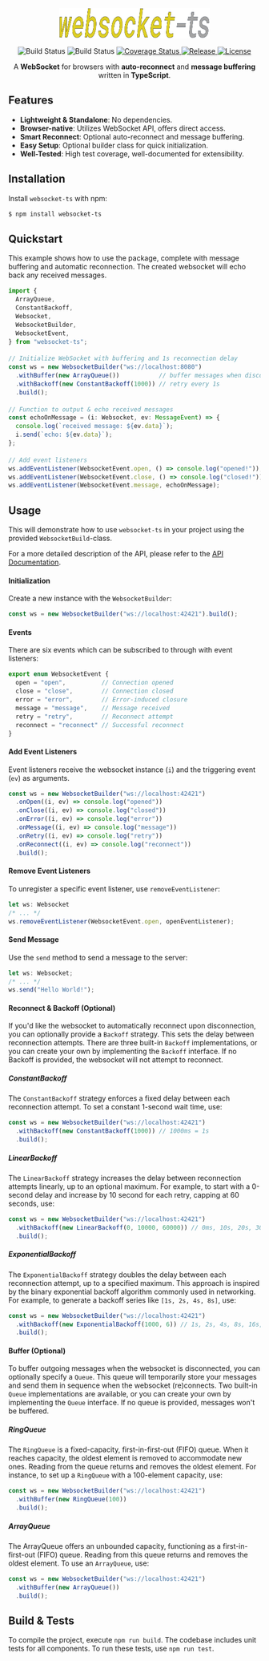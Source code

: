 <div>
  <div align="center">
    <img src="https://raw.githubusercontent.com/jjxxs/websocket-ts/gh-pages/websocket-ts-logo.svg" alt="websocket-ts" width="300" height="60" />
  </div>
  <p align="center">
    <img src="https://github.com/jjxxs/websocket-ts/actions/workflows/build.yml/badge.svg" alt="Build Status" />
    <img src="https://github.com/jjxxs/websocket-ts/actions/workflows/test.yml/badge.svg" alt="Build Status" />
    <a href="https://coveralls.io/github/jjxxs/websocket-ts?branch=master">
      <img src="https://coveralls.io/repos/github/jjxxs/websocket-ts/badge.svg?branch=master&service=github" alt="Coverage Status" />
    </a>
    <a href="https://github.com/jjxxs/websocket-ts/releases/latest">
      <img src="https://img.shields.io/github/v/release/jjxxs/websocket-ts" alt="Release" />
    </a>
    <a href="/LICENSE">
      <img src="https://img.shields.io/github/license/jjxxs/websocket-ts" alt="License" />
    </a>
  </p>
</div>

<div align="center">
A <b>WebSocket</b> for browsers with <b>auto-reconnect</b> and <b>message buffering</b> written in <b>TypeScript</b>.
</div>

## Features

- **Lightweight & Standalone**: No dependencies.
- **Browser-native**: Utilizes WebSocket API, offers direct access.
- **Smart Reconnect**: Optional auto-reconnect and message buffering.
- **Easy Setup**: Optional builder class for quick initialization.
- **Well-Tested**: High test coverage, well-documented for extensibility.

## Installation

Install `websocket-ts` with npm:

```bash
$ npm install websocket-ts 
```

## Quickstart
This example shows how to use the package, complete with message buffering and automatic reconnection.
The created websocket will echo back any received messages.

```typescript
import {
  ArrayQueue,
  ConstantBackoff,
  Websocket,
  WebsocketBuilder,
  WebsocketEvent,
} from "websocket-ts";

// Initialize WebSocket with buffering and 1s reconnection delay
const ws = new WebsocketBuilder("ws://localhost:8080")
  .withBuffer(new ArrayQueue())           // buffer messages when disconnected
  .withBackoff(new ConstantBackoff(1000)) // retry every 1s
  .build();

// Function to output & echo received messages
const echoOnMessage = (i: Websocket, ev: MessageEvent) => {
  console.log(`received message: ${ev.data}`);
  i.send(`echo: ${ev.data}`);
};

// Add event listeners
ws.addEventListener(WebsocketEvent.open, () => console.log("opened!"));
ws.addEventListener(WebsocketEvent.close, () => console.log("closed!"));
ws.addEventListener(WebsocketEvent.message, echoOnMessage);
```

## Usage
This will demonstrate how to use `websocket-ts` in your project using the provided `WebsocketBuild`-class.

For a more detailed description of the API, please refer to the [API Documentation](https://jjxxs.github.io/websocket-ts/).

#### Initialization

Create a new instance with the `WebsocketBuilder`:

```typescript
const ws = new WebsocketBuilder("ws://localhost:42421").build();
```

#### Events

There are six events which can be subscribed to through with event listeners:

```typescript
export enum WebsocketEvent {
  open = "open",          // Connection opened
  close = "close",        // Connection closed
  error = "error",        // Error-induced closure
  message = "message",    // Message received
  retry = "retry",        // Reconnect attempt
  reconnect = "reconnect" // Successful reconnect
}
```

#### Add Event Listeners
Event listeners receive the websocket instance (`i`) and the triggering event (`ev`) as arguments.

 ```typescript
 const ws = new WebsocketBuilder("ws://localhost:42421")
   .onOpen((i, ev) => console.log("opened"))
   .onClose((i, ev) => console.log("closed"))
   .onError((i, ev) => console.log("error"))
   .onMessage((i, ev) => console.log("message"))
   .onRetry((i, ev) => console.log("retry"))
   .onReconnect((i, ev) => console.log("reconnect"))
   .build();
 ```

#### Remove Event Listeners

To unregister a specific event listener, use `removeEventListener`:

```typescript
let ws: Websocket
/* ... */
ws.removeEventListener(WebsocketEvent.open, openEventListener);
```

#### Send Message

Use the `send` method to send a message to the server:

```typescript
let ws: Websocket;
/* ... */
ws.send("Hello World!");
```

#### Reconnect & Backoff (Optional)

If you'd like the websocket to automatically reconnect upon disconnection, you can optionally provide a `Backoff` strategy. 
This sets the delay between reconnection attempts. There are three built-in `Backoff` implementations, or you can create 
your own by implementing the `Backoff` interface. If no Backoff is provided, the websocket will not attempt to reconnect.

##### ConstantBackoff

The `ConstantBackoff` strategy enforces a fixed delay between each reconnection attempt. 
To set a constant 1-second wait time, use:

```typescript
const ws = new WebsocketBuilder("ws://localhost:42421")
  .withBackoff(new ConstantBackoff(1000)) // 1000ms = 1s
  .build();
```

##### LinearBackoff

The `LinearBackoff` strategy increases the delay between reconnection attempts linearly,
up to an optional maximum. For example, to start with a 0-second delay and increase by
10 second for each retry, capping at 60 seconds, use:

```typescript
const ws = new WebsocketBuilder("ws://localhost:42421")
  .withBackoff(new LinearBackoff(0, 10000, 60000)) // 0ms, 10s, 20s, 30s, 40s, 50s, 60s
  .build();
```

##### ExponentialBackoff

The `ExponentialBackoff` strategy doubles the delay between each reconnection attempt, up
to a specified maximum. This approach is inspired by the binary exponential backoff algorithm
commonly used in networking. For example, to generate a backoff series like `[1s, 2s, 4s, 8s]`, use:

```typescript
const ws = new WebsocketBuilder("ws://localhost:42421")
  .withBackoff(new ExponentialBackoff(1000, 6)) // 1s, 2s, 4s, 8s, 16s, 32s, 64s
  .build();
```

#### Buffer (Optional)

To buffer outgoing messages when the websocket is disconnected, you can optionally specify
a `Queue`. This queue will temporarily store your messages and send them in sequence when
the websocket (re)connects. Two built-in `Queue` implementations are available, or you can
create your own by implementing the `Queue` interface. If no queue is provided, messages 
won't be buffered.

##### RingQueue

The `RingQueue` is a fixed-capacity, first-in-first-out (FIFO) queue. When it reaches capacity, 
the oldest element is removed to accommodate new ones. Reading from the queue returns and
removes the oldest element. For instance, to set up a `RingQueue` with a 100-element capacity,
use:

```typescript
const ws = new WebsocketBuilder("ws://localhost:42421")
  .withBuffer(new RingQueue(100))
  .build();
```

##### ArrayQueue

The ArrayQueue offers an unbounded capacity, functioning as a first-in-first-out (FIFO) queue. 
Reading from this queue returns and removes the oldest element. To use an `ArrayQueue`, use:

```typescript
const ws = new WebsocketBuilder("ws://localhost:42421")
  .withBuffer(new ArrayQueue())
  .build();
```

## Build & Tests

To compile the project, execute `npm run build`. The codebase includes unit tests for all
components. To run these tests, use `npm run test`.